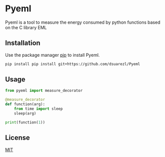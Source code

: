 # Pyeml

Pyeml is a tool to measure the energy consumed by python functions based on the C library EML

## Installation

Use the package manager [pip](https://pip.pypa.io/en/stable/) to install Pyeml.

```bash
pip install pip install git+https://github.com/dsuarezl/Pyeml
```

## Usage

```python
from pyeml import measure_decorator

@measure_decorator
def function(arg):
    from time import sleep
    sleep(arg)

print(function(1))

```


## License

[MIT](https://choosealicense.com/licenses/mit/)